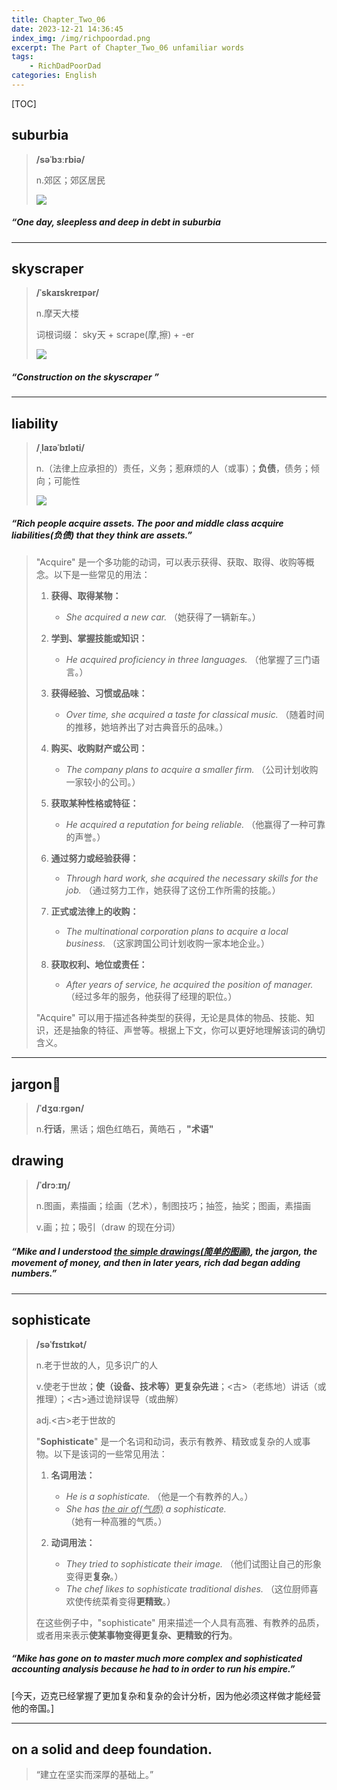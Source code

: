 ```yaml
---
title: Chapter_Two_06
date: 2023-12-21 14:36:45
index_img: /img/richpoordad.png
excerpt: The Part of Chapter_Two_06 unfamiliar words
tags: 
    - RichDadPoorDad
categories: English
---
```


[TOC]

## suburbia

> **/səˈbɜːrbiə/**
>
> n.郊区；郊区居民
>
> ![](https://ydlunacommon-cdn.nosdn.127.net/7689c148cf8f12e21e134a3121ea33bf.jpg?)

##### “One day, sleepless and deep in debt in **suburbia**

---

## skyscraper

> **/ˈskaɪskreɪpər/**
>
> n.摩天大楼
>
> 词根词缀： sky天 + scrape(摩,擦) + -er
>
> ![](https://ydlunacommon-cdn.nosdn.127.net/9ebff5f26c7fe86f5831ede02bc5ccd8.jpg?)

##### “Construction on the **skyscraper** ”

---

## liability

> **/ˌlaɪəˈbɪləti/**
>
> n.（法律上应承担的）责任，义务；惹麻烦的人（或事）；**负债**，债务；倾向；可能性
>
> ![](https://ydlunacommon-cdn.nosdn.127.net/58c3643a345e0f8379b85d6838a1d787.jpg?)

##### “Rich people acquire assets. The poor and middle class acquire **liabilities**(负债) that they think are assets.”

> "Acquire" 是一个多功能的动词，可以表示获得、获取、取得、收购等概念。以下是一些常见的用法：
>
> 1. **获得、取得某物：**
>    - *She acquired a new car.*
>      （她获得了一辆新车。）
>
> 2. **学到、掌握技能或知识：**
>    - *He acquired proficiency in three languages.*
>      （他掌握了三门语言。）
>
> 3. **获得经验、习惯或品味：**
>    - *Over time, she acquired a taste for classical music.*
>      （随着时间的推移，她培养出了对古典音乐的品味。）
>
> 4. **购买、收购财产或公司：**
>    - *The company plans to acquire a smaller firm.*
>      （公司计划收购一家较小的公司。）
>
> 5. **获取某种性格或特征：**
>    - *He acquired a reputation for being reliable.*
>      （他赢得了一种可靠的声誉。）
>
> 6. **通过努力或经验获得：**
>    - *Through hard work, she acquired the necessary skills for the job.*
>      （通过努力工作，她获得了这份工作所需的技能。）
>
> 7. **正式或法律上的收购：**
>    - *The multinational corporation plans to acquire a local business.*
>      （这家跨国公司计划收购一家本地企业。）
>
> 8. **获取权利、地位或责任：**
>    - *After years of service, he acquired the position of manager.*
>      （经过多年的服务，他获得了经理的职位。）
>
> "Acquire" 可以用于描述各种类型的获得，无论是具体的物品、技能、知识，还是抽象的特征、声誉等。根据上下文，你可以更好地理解该词的确切含义。

---

## jargon🚩

> **/ˈdʒɑːrɡən/**
>
> n.**行话**，黑话；烟色红皓石，黄皓石 ，**"术语"**

## drawing

> **/ˈdrɔːɪŋ/**
>
> n.图画，素描画；绘画（艺术），制图技巧；抽签，抽奖；图画，素描画
>
> v.画；拉；吸引（draw 的现在分词）

##### “Mike and I understood <u>the simple **drawings**(简单的图画)</u>, the **jargon**, the movement of money, and then in later years, rich dad began adding numbers.”

---

## sophisticate

> **/səˈfɪstɪkət/**
>
> n.老于世故的人，见多识广的人
>
> v.使老于世故；**使（设备、技术等）更复杂先进**；<古>（老练地）讲话（或推理）；<古>通过诡辩误导（或曲解）
>
> adj.<古>老于世故的
>
> "**Sophisticate**" 是一个名词和动词，表示有教养、精致或复杂的人或事物。以下是该词的一些常见用法：
>
> 1. **名词用法：**
>    - *He is a sophisticate.* （他是一个有教养的人。）
>    - *She has <u>the air of(气质)</u> a sophisticate.* （她有一种高雅的气质。）
>
> 2. **动词用法：**
>    - *They tried to sophisticate their image.* （他们试图让自己的形象变得更**复杂**。）
>    - *The chef likes to sophisticate traditional dishes.* （这位厨师喜欢使传统菜肴变得**更精致**。）
>
> 在这些例子中，"sophisticate" 用来描述一个人具有高雅、有教养的品质，或者用来表示**使某事物变得更复杂、更精致的行为**。

##### “Mike has gone on to master much more complex and **sophisticated** accounting analysis because he had to in order to run his empire.”

[今天，迈克已经掌握了更加复杂和复杂的会计分析，因为他必须这样做才能经营他的帝国。]

---

## on a solid and deep foundation.

> “建立在坚实而深厚的基础上。”

